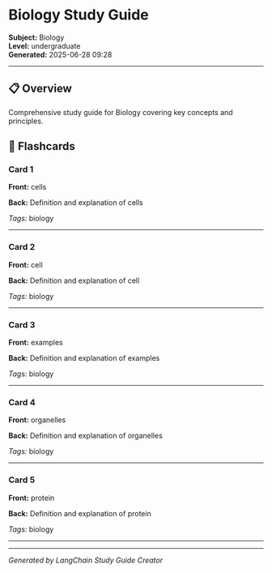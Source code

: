 # Biology Study Guide

**Subject:** Biology  
**Level:** undergraduate  
**Generated:** 2025-06-28 09:28

---

## 📋 Overview

Comprehensive study guide for Biology covering key concepts and principles.








## 📝 Flashcards


### Card 1

**Front:** cells

**Back:** Definition and explanation of cells


*Tags:* biology


---


### Card 2

**Front:** cell

**Back:** Definition and explanation of cell


*Tags:* biology


---


### Card 3

**Front:** examples

**Back:** Definition and explanation of examples


*Tags:* biology


---


### Card 4

**Front:** organelles

**Back:** Definition and explanation of organelles


*Tags:* biology


---


### Card 5

**Front:** protein

**Back:** Definition and explanation of protein


*Tags:* biology


---




---
*Generated by LangChain Study Guide Creator*
        